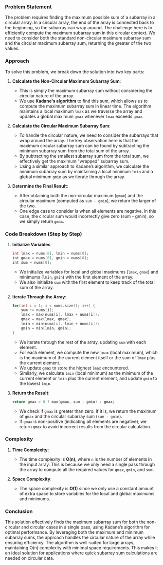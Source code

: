 ### Problem Statement

The problem requires finding the maximum possible sum of a subarray in a circular array. In a circular array, the end of the array is connected back to the beginning, so the subarray can wrap around. The challenge here is to efficiently compute the maximum subarray sum in this circular context. We need to consider both the standard non-circular maximum subarray sum and the circular maximum subarray sum, returning the greater of the two values.

### Approach

To solve this problem, we break down the solution into two key parts:

1. **Calculate the Non-Circular Maximum Subarray Sum**:
   - This is simply the maximum subarray sum without considering the circular nature of the array.
   - We use **Kadane's algorithm** to find this sum, which allows us to compute the maximum subarray sum in linear time. The algorithm maintains a local maximum `lmax` as we traverse the array and updates a global maximum `gmax` whenever `lmax` exceeds `gmax`.

2. **Calculate the Circular Maximum Subarray Sum**:
   - To handle the circular nature, we need to consider the subarrays that wrap around the array. The key observation here is that the maximum circular subarray sum can be found by subtracting the minimum subarray sum from the total sum of the array.
   - By subtracting the smallest subarray sum from the total sum, we effectively get the maximum "wrapped" subarray sum.
   - Using a similar approach to Kadane’s algorithm, we calculate the minimum subarray sum by maintaining a local minimum `lmin` and a global minimum `gmin` as we iterate through the array.

3. **Determine the Final Result**:
   - After obtaining both the non-circular maximum (`gmax`) and the circular maximum (computed as `sum - gmin`), we return the larger of the two.
   - One edge case to consider is when all elements are negative. In this case, the circular sum would incorrectly give zero (sum - gmin), so we simply return `gmax`.

### Code Breakdown (Step by Step)

1. **Initialize Variables**:
   ```cpp
   int lmax = nums[0], lmin = nums[0];
   int gmax = nums[0], gmin = nums[0];
   int sum = nums[0];
   ```
   - We initialize variables for local and global maximums (`lmax`, `gmax`) and minimums (`lmin`, `gmin`) with the first element of the array.
   - We also initialize `sum` with the first element to keep track of the total sum of the array.

2. **Iterate Through the Array**:
   ```cpp
   for(int i = 1; i < nums.size(); i++) {
       sum += nums[i];
       lmax = max(nums[i], lmax + nums[i]);
       gmax = max(lmax, gmax);
       lmin = min(nums[i], lmin + nums[i]);
       gmin = min(lmin, gmin);
   }
   ```
   - We iterate through the rest of the array, updating `sum` with each element.
   - For each element, we compute the new `lmax` (local maximum), which is the maximum of the current element itself or the sum of `lmax` plus the current element.
   - We update `gmax` to store the highest `lmax` encountered.
   - Similarly, we calculate `lmin` (local minimum) as the minimum of the current element or `lmin` plus the current element, and update `gmin` to the lowest `lmin`.

3. **Return the Result**:
   ```cpp
   return gmax > 0 ? max(gmax, sum - gmin) : gmax;
   ```
   - We check if `gmax` is greater than zero. If it is, we return the maximum of `gmax` and the circular subarray sum (`sum - gmin`).
   - If `gmax` is non-positive (indicating all elements are negative), we return `gmax` to avoid incorrect results from the circular calculation.

### Complexity

1. **Time Complexity**:
   - The time complexity is **O(n)**, where `n` is the number of elements in the input array. This is because we only need a single pass through the array to compute all the required values for `gmax`, `gmin`, and `sum`.

2. **Space Complexity**:
   - The space complexity is **O(1)** since we only use a constant amount of extra space to store variables for the local and global maximums and minimums.

### Conclusion

This solution effectively finds the maximum subarray sum for both the non-circular and circular cases in a single pass, using Kadane’s algorithm for optimal performance. By leveraging both the maximum and minimum subarray sums, the approach handles the circular nature of the array while ensuring efficiency. The algorithm is well-suited for large arrays, maintaining O(n) complexity with minimal space requirements. This makes it an ideal solution for applications where quick subarray sum calculations are needed on circular data.